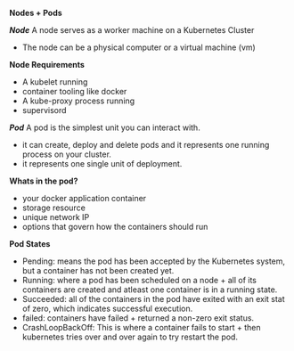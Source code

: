 **Nodes + Pods**

***Node***
A node serves as a worker machine on a Kubernetes Cluster
- The node can be a physical computer or a virtual machine (vm)

******Node Requirements******
- A kubelet running
- container tooling like docker
- A kube-proxy process running 
- supervisord 

***Pod***
A pod is the simplest unit you can interact with.
- it can create, deploy and delete pods and it represents one running process on your cluster.
- it represents one single unit of deployment. 

******Whats in the pod?******
- your docker application container
- storage resource
- unique network IP
- options that govern how the containers should run 

******Pod States******
- Pending: means the pod has been accepted by the Kubernetes system, but a container has not been created yet.
- Running: where a pod has been scheduled on a node + all of its containers are created and atleast one container is in a running state.
- Succeeded: all of the containers in the pod have exited with an exit stat of zero, which indicates successful execution. 
- failed: containers have failed + returned a non-zero exit status.
- CrashLoopBackOff: This is where a container fails to start + then kubernetes tries over and over again to try restart the pod. 
